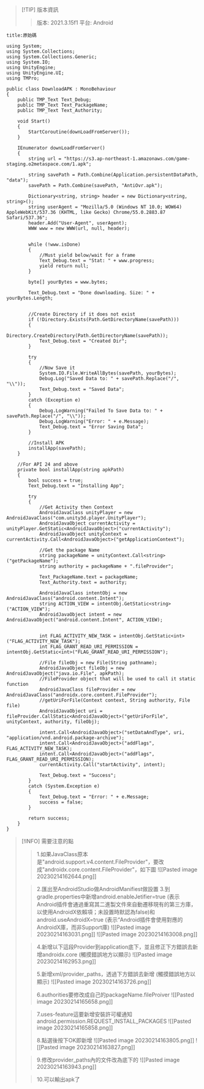 > [!TIP] 版本資訊
> >版本: 2021.3.15f1
> >平台: Android 

```ad-abstract
title:原始碼

using System;
using System.Collections;
using System.Collections.Generic;
using System.IO;
using UnityEngine;
using UnityEngine.UI;
using TMPro;

public class DownloadAPK : MonoBehaviour
{
	public TMP_Text Text_Debug;
	public TMP_Text Text_PackageName;
	public TMP_Text Text_Authority;

	void Start()
	{
		StartCoroutine(downLoadFromServer());
	}

	IEnumerator downLoadFromServer()
	{
		string url = "https://s3.ap-northeast-1.amazonaws.com/game-staging.o2metaspace.com/1.apk";

		string savePath = Path.Combine(Application.persistentDataPath, "data");
		savePath = Path.Combine(savePath, "AntiOvr.apk");

		Dictionary<string, string> header = new Dictionary<string, string>();
		string userAgent = "Mozilla/5.0 (Windows NT 10.0; WOW64) AppleWebKit/537.36 (KHTML, like Gecko) Chrome/55.0.2883.87 Safari/537.36";
		header.Add("User-Agent", userAgent);
		WWW www = new WWW(url, null, header);


		while (!www.isDone)
		{
			//Must yield below/wait for a frame
			Text_Debug.text = "Stat: " + www.progress;
			yield return null;
		}

		byte[] yourBytes = www.bytes;

		Text_Debug.text = "Done downloading. Size: " + yourBytes.Length;


		//Create Directory if it does not exist
		if (!Directory.Exists(Path.GetDirectoryName(savePath)))
		{
			Directory.CreateDirectory(Path.GetDirectoryName(savePath));
			Text_Debug.text = "Created Dir";
		}

		try
		{
			//Now Save it
			System.IO.File.WriteAllBytes(savePath, yourBytes);
			Debug.Log("Saved Data to: " + savePath.Replace("/", "\\"));
			Text_Debug.text = "Saved Data";
		}
		catch (Exception e)
		{
			Debug.LogWarning("Failed To Save Data to: " + savePath.Replace("/", "\\"));
			Debug.LogWarning("Error: " + e.Message);
			Text_Debug.text = "Error Saving Data";
		}

		//Install APK
		installApp(savePath);
	}

	//For API 24 and above
	private bool installApp(string apkPath)
	{
		bool success = true;
		Text_Debug.text = "Installing App";

		try
		{
			//Get Activity then Context
			AndroidJavaClass unityPlayer = new AndroidJavaClass("com.unity3d.player.UnityPlayer");
			AndroidJavaObject currentActivity = unityPlayer.GetStatic<AndroidJavaObject>("currentActivity");
			AndroidJavaObject unityContext = currentActivity.Call<AndroidJavaObject>("getApplicationContext");

			//Get the package Name
			string packageName = unityContext.Call<string>("getPackageName");
			string authority = packageName + ".fileProvider";

			Text_PackageName.text = packageName;
			Text_Authority.text = authority;

			AndroidJavaClass intentObj = new AndroidJavaClass("android.content.Intent");
			string ACTION_VIEW = intentObj.GetStatic<string>("ACTION_VIEW");
			AndroidJavaObject intent = new AndroidJavaObject("android.content.Intent", ACTION_VIEW);


			int FLAG_ACTIVITY_NEW_TASK = intentObj.GetStatic<int>("FLAG_ACTIVITY_NEW_TASK");
			int FLAG_GRANT_READ_URI_PERMISSION = intentObj.GetStatic<int>("FLAG_GRANT_READ_URI_PERMISSION");

			//File fileObj = new File(String pathname);
			AndroidJavaObject fileObj = new AndroidJavaObject("java.io.File", apkPath);
			//FileProvider object that will be used to call it static function
			AndroidJavaClass fileProvider = new AndroidJavaClass("androidx.core.content.FileProvider");
			//getUriForFile(Context context, String authority, File file)
			AndroidJavaObject uri = fileProvider.CallStatic<AndroidJavaObject>("getUriForFile", unityContext, authority, fileObj);

			intent.Call<AndroidJavaObject>("setDataAndType", uri, "application/vnd.android.package-archive");
			intent.Call<AndroidJavaObject>("addFlags", FLAG_ACTIVITY_NEW_TASK);
			intent.Call<AndroidJavaObject>("addFlags", FLAG_GRANT_READ_URI_PERMISSION);
			currentActivity.Call("startActivity", intent);

			Text_Debug.text = "Success";
		}
		catch (System.Exception e)
		{
			Text_Debug.text = "Error: " + e.Message;
			success = false;
		}

		return success;
	}
}

```

> [!INFO] 需要注意的點
> >1.如果JavaClass原本是"android.support.v4.content.FileProvider"，要改成"androidx.core.content.FileProvider"，如下圖
> >![[Pasted image 20230214162644.png]]
> 
> >2.匯出至AndroidStudio做AndroidManifiest做設置
> >3.到gradle.properties中新增android.enableJetifier=true (表示Android插件會通過重寫其二進製文件來自動遷移現有的第三方庫，以使用AndroidX依賴項；未設置時默認為false)和android.useAndroidX=true (表示“Android插件會使用對應的AndroidX庫，而非Support庫)
> >![[Pasted image 20230214163031.png]]
> >![[Pasted image 20230214163008.png]]
> 
>> 4.新增以下這段Provider到application底下，並且修正下方錯誤去新增androidx.core (觸摸錯誤地方以顯示)
>>  ![[Pasted image 20230214162953.png]]
>>  
>>5.新增xml/provider_paths，透過下方錯誤去新增 (觸摸錯誤地方以顯示)
>>![[Pasted image 20230214163726.png]]
>>
>> 6.authorities要修改成自己的packageName.fileProiver
>> ![[Pasted image 20230214165658.png]]
>
>>7.uses-feature這要新增安裝許可權通知android.permission.REQUEST_INSTALL_PACKAGES
>>![[Pasted image 20230214165858.png]]
>>
>>8.點選後按下OK即新增
>>![[Pasted image 20230214163805.png]]
>>![[Pasted image 20230214163827.png]]
>
>>9.修改provider_paths內的文件改為底下的
>>![[Pasted image 20230214163943.png]]
>
>>10.可以輸出apk了



